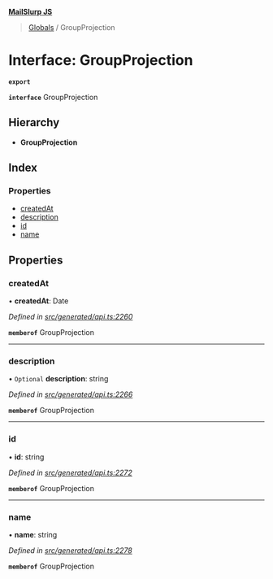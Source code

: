 **[MailSlurp JS](../README.md)**

> [Globals](../README.md) / GroupProjection

# Interface: GroupProjection

**`export`** 

**`interface`** GroupProjection

## Hierarchy

* **GroupProjection**

## Index

### Properties

* [createdAt](groupprojection.md#createdat)
* [description](groupprojection.md#description)
* [id](groupprojection.md#id)
* [name](groupprojection.md#name)

## Properties

### createdAt

•  **createdAt**: Date

*Defined in [src/generated/api.ts:2260](https://github.com/mailslurp/mailslurp-client/blob/e4d4355/src/generated/api.ts#L2260)*

**`memberof`** GroupProjection

___

### description

• `Optional` **description**: string

*Defined in [src/generated/api.ts:2266](https://github.com/mailslurp/mailslurp-client/blob/e4d4355/src/generated/api.ts#L2266)*

**`memberof`** GroupProjection

___

### id

•  **id**: string

*Defined in [src/generated/api.ts:2272](https://github.com/mailslurp/mailslurp-client/blob/e4d4355/src/generated/api.ts#L2272)*

**`memberof`** GroupProjection

___

### name

•  **name**: string

*Defined in [src/generated/api.ts:2278](https://github.com/mailslurp/mailslurp-client/blob/e4d4355/src/generated/api.ts#L2278)*

**`memberof`** GroupProjection
